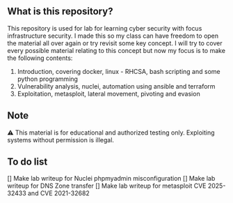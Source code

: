 ## What is this repository?
This repository is used for lab for learning cyber security with focus infrastructure security. I made this so my class can have freedom to open the material all over again or try revisit some key concept.
I will try to cover every possible material relating to this concept but now my focus is to make the following contents:

1. Introduction, covering docker, linux - RHCSA, bash scripting and some python programming
2. Vulnerability analysis, nuclei, automation using ansible and terraform
3. Exploitation, metasploit, lateral movement, pivoting and evasion

## Note
⚠️ This material is for educational and authorized testing only. Exploiting systems without permission is illegal.

## To do list
[] Make lab writeup for Nuclei phpmyadmin misconfiguration
[] Make lab writeup for DNS Zone transfer
[] Make lab writeup for metasploit CVE 2025-32433 and CVE 2021-32682

